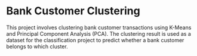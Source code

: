 # Bank Customer Clustering
This project involves clustering bank customer transactions using K-Means and Principal Component Analysis (PCA). The clustering result is used as a dataset for the classification project to predict whether a bank customer belongs to which cluster.